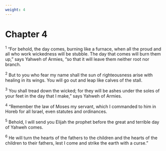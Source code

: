```yaml
---
weight: 4
---
```


# Chapter 4

<sup>1</sup> “For behold, the day comes, burning like a furnace, when all the proud and all who work wickedness will be stubble. The day that comes will burn them up,” says Yahweh of Armies, “so that it will leave them neither root nor branch. 

<sup>2</sup> But to you who fear my name shall the sun of righteousness arise with healing in its wings. You will go out and leap like calves of the stall. 

<sup>3</sup> You shall tread down the wicked; for they will be ashes under the soles of your feet in the day that I make,” says Yahweh of Armies. 

<sup>4</sup> “Remember the law of Moses my servant, which I commanded to him in Horeb for all Israel, even statutes and ordinances. 

<sup>5</sup> Behold, I will send you Elijah the prophet before the great and terrible day of Yahweh comes. 

<sup>6</sup> He will turn the hearts of the fathers to the children and the hearts of the children to their fathers, lest I come and strike the earth with a curse.” 

